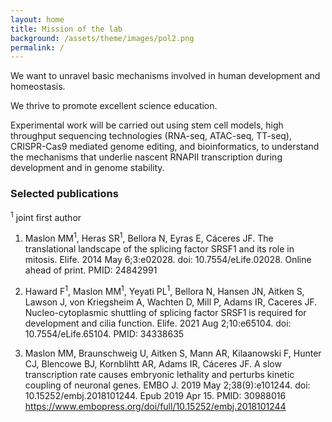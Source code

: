 ```yaml
---
layout: home
title: Mission of the lab
background: /assets/theme/images/pol2.png
permalink: /
---
```

We want to unravel basic mechanisms involved in human development and homeostasis.

We thrive to promote excellent science education.

Experimental work will be carried out using stem cell models, high throughput sequencing technologies (RNA-seq, ATAC-seq, TT-seq), CRISPR-Cas9 mediated genome editing, and bioinformatics, to understand the mechanisms that underlie nascent RNAPII transcription during development and in genome stability. 

### Selected publications 

<sup>1</sup> joint first author
1.	Maslon MM<sup>1</sup>, Heras SR<sup>1</sup>, Bellora N, Eyras E, Cáceres JF. The translational landscape of the splicing factor SRSF1 and its role in mitosis. Elife. 2014 May 6;3:e02028. doi: 10.7554/eLife.02028. Online ahead of print. PMID: 24842991

2.	Haward F<sup>1</sup>, Maslon MM<sup>1</sup>, Yeyati PL<sup>1</sup>, Bellora N, Hansen JN, Aitken S, Lawson J, von Kriegsheim A, Wachten D, Mill P, Adams IR, Caceres JF. Nucleo-cytoplasmic shuttling of splicing factor SRSF1 is required for development and cilia function. Elife. 2021 Aug 2;10:e65104. doi: 10.7554/eLife.65104. PMID: 34338635 

3.	Maslon MM, Braunschweig U, Aitken S, Mann AR, Kilaanowski F, Hunter CJ, Blencowe BJ, Kornblihtt AR, Adams IR, Cáceres JF. A slow transcription rate causes embryonic lethality and perturbs kinetic coupling of neuronal genes. EMBO J. 2019 May 2;38(9):e101244. doi: 10.15252/embj.2018101244. Epub 2019 Apr 15. PMID: 30988016 https://www.embopress.org/doi/full/10.15252/embj.2018101244 

